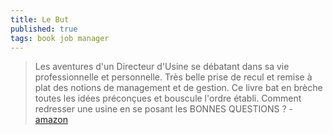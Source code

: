 ```yaml
---
title: Le But
published: true
tags: book job manager
---
```

> Les aventures d'un Directeur d'Usine se débatant dans sa vie professionnelle et personnelle.
Très belle prise de recul et remise à plat des notions de management et de gestion.
Ce livre bat en brèche toutes les idées préconçues et bouscule l'ordre établi.
Comment redresser une usine en se posant les BONNES QUESTIONS ? - [amazon](https://www.amazon.fr/but-processus-progr%C3%A8s-permanent/dp/2124656414/)
